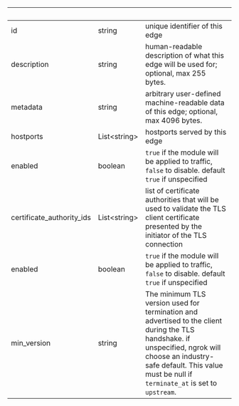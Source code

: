 <!-- Code generated for API Clients. DO NOT EDIT. -->

| &nbsp;                    | &nbsp;             | &nbsp;                                                                                                                                                                                                                          |
| ------------------------- | ------------------ | ------------------------------------------------------------------------------------------------------------------------------------------------------------------------------------------------------------------------------- |
| id                        | string             | unique identifier of this edge                                                                                                                                                                                                  |
| description               | string             | human-readable description of what this edge will be used for; optional, max 255 bytes.                                                                                                                                         |
| metadata                  | string             | arbitrary user-defined machine-readable data of this edge; optional, max 4096 bytes.                                                                                                                                            |
| hostports                 | List&lt;string&gt; | hostports served by this edge                                                                                                                                                                                                   |
| enabled                   | boolean            | `true` if the module will be applied to traffic, `false` to disable. default `true` if unspecified                                                                                                                              |
| certificate_authority_ids | List&lt;string&gt; | list of certificate authorities that will be used to validate the TLS client certificate presented by the initiator of the TLS connection                                                                                       |
| enabled                   | boolean            | `true` if the module will be applied to traffic, `false` to disable. default `true` if unspecified                                                                                                                              |
| min_version               | string             | The minimum TLS version used for termination and advertised to the client during the TLS handshake. if unspecified, ngrok will choose an industry-safe default. This value must be null if `terminate_at` is set to `upstream`. |
